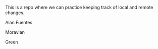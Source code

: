This is a repo where we can practice keeping track of local and remote 
changes.

Alan Fuentes


Moravian

Green
